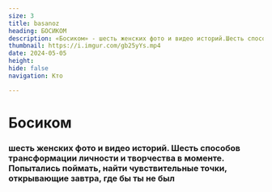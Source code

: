 ```yaml
---
size: 3
title: basanoz
heading: БОСИКОМ
description: «Босиком» - шесть женских фото и видео историй.Шесть способов трансформации личности и творчества в моменте. Попытались поймать, найти чувствительные точки, открывающие завтра, где бы ты не был
thumbnail: https://i.imgur.com/gb25yYs.mp4
date: 2024-05-05
height: 
hide: false
navigation: Кто

---
```

# **Босиком**

### шесть женских фото и видео историй. Шесть способов трансформации личности и творчества в моменте. Попытались поймать, найти чувствительные точки, открывающие завтра, где бы ты не был

